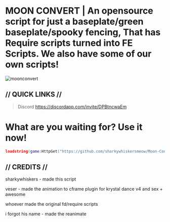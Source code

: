 # MOON CONVERT | An opensource script for just a baseplate/green baseplate/spooky fencing, That has Require scripts turned into FE Scripts. We also have some of our own scripts!

![moonconvert](https://github.com/sharkywhiskersmeow/Moon-Convert/raw/main/Moon-Convert/moonconvert.png)

## // QUICK LINKS //

> Discord https://discordapp.com/invite/DPBtncwaEm

# What are you waiting for? Use it now!

```lua
loadstring(game:HttpGet("https://github.com/sharkywhiskersmeow/Moon-Convert/raw/main/Scripts/Main/Moon%20Convert.lua", true))()
```

## // CREDITS //

sharkywhiskers - made this script

veser - made the animation to cframe plugin for krystal dance v4 and sex + awesome

whoever made the original fd/require scripts

i forgot his name - made the reanimate
